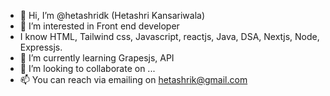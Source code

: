 - 👋 Hi, I’m @hetashridk (Hetashri Kansariwala)
- 👀 I’m interested in Front end developer
- I know HTML, Tailwind css, Javascript, reactjs, Java, DSA, Nextjs, Node, Expressjs.
- 🌱 I’m currently learning Grapesjs, API
- 💞️ I’m looking to collaborate on ...
- 📫 You can reach via emailing on hetashrik@gmail.com

<!---
hetashridk/hetashridk is a ✨ special ✨ repository because its `README.md` (this file) appears on your GitHub profile.
You can click the Preview link to take a look at your changes.
--->
